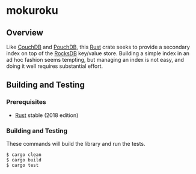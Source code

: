 # mokuroku

## Overview

Like [CouchDB](https://couchdb.apache.org) and [PouchDB](https://pouchdb.com),
this [Rust](https://www.rust-lang.org) crate seeks to provide a secondary index
on top of the [RocksDB](https://rocksdb.org) key/value store. Building a simple
index in an ad hoc fashion seems tempting, but managing an index is not easy,
and doing it well requires substantial effort.

## Building and Testing

### Prerequisites

* [Rust](https://www.rust-lang.org) stable (2018 edition)

### Building and Testing

These commands will build the library and run the tests.

```shell
$ cargo clean
$ cargo build
$ cargo test
```
